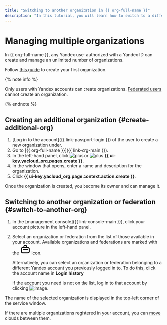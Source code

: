 ```yaml
---
title: "Switching to another organization in {{ org-full-name }}"
description: "In this tutorial, you will learn how to switch to a different organization in {{ org-name }}."
---
```


# Managing multiple organizations


In {{ org-full-name }}, any Yandex user authorized with a Yandex ID can create and manage an unlimited number of organizations.

Follow [this guide](enable-org.md) to create your first organization.

{% note info %}

Only users with Yandex accounts can create organizations. [Federated users](../../iam/concepts/index.md#saml-federation) cannot create an organization.

{% endnote %}

## Creating an additional organization {#create-additional-org}

1. [Log in to the account]({{ link-passport-login }}) of the user to create a new organization under.
1. Go to [{{ org-full-name }}]({{ link-org-main }}).
1. In the left-hand panel, click ![plus](../../_assets/plus.svg) or ![plus](../../_assets/plus.svg) **{{ ui-key.yacloud_org.pages.create }}**.
1. In the window that opens, enter a name and description for the organization.
1. Click **{{ ui-key.yacloud_org.page.context.action.create }}**.

Once the organization is created, you become its owner and can manage it.

## Switching to another organization or federation {#switch-to-another-org}

1. In the [management console]({{ link-console-main }}), click your account picture in the left-hand panel.
1. Select an organization or federation from the list of those available in your account. Available organizations and federations are marked with the ![case](../../_assets/console-icons/briefcase.svg) icon.

   Alternatively, you can select an organization or federation belonging to a different Yandex account you previously logged in to. To do this, click the account name in **Login history**.

   If the account you need is not on the list, log in to that account by clicking ![image](../../_assets/plus-sign.svg).

The name of the selected organization is displayed in the top-left corner of the service window.

If there are multiple organizations registered in your account, you can [move](../../resource-manager/operations/cloud/change-organization.md) clouds between them.
